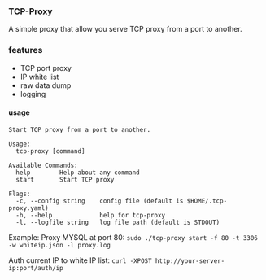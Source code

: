 ### TCP-Proxy
A simple proxy that allow you serve TCP proxy from a port to another.

### features
- TCP port proxy
- IP white list
- raw data dump
- logging

#### usage
```
Start TCP proxy from a port to another.

Usage:
  tcp-proxy [command]

Available Commands:
  help        Help about any command
  start       Start TCP proxy

Flags:
  -c, --config string    config file (default is $HOME/.tcp-proxy.yaml)
  -h, --help             help for tcp-proxy
  -l, --logfile string   log file path (default is STDOUT)

```
Example: Proxy MYSQL at port 80:
`sudo ./tcp-proxy start -f 80 -t 3306 -w whiteip.json -l proxy.log`

Auth current IP to white IP list:
`curl -XPOST http://your-server-ip:port/auth/ip`

